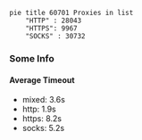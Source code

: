 
```mermaid
pie title 60701 Proxies in list
    "HTTP" : 28043
    "HTTPS": 9967
    "SOCKS" : 30732
```

### Some Info
#### Average Timeout

- mixed: 3.6s
- http: 1.9s
- https: 8.2s
- socks: 5.2s